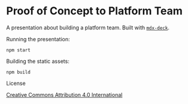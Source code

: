 # Proof of Concept to Platform Team

A presentation about building a platform team. Built with [`mdx-deck`](https://github.com/jxnblk/mdx-deck).

Running the presentation:

```
npm start
```

Building the static assets:

```
npm build
```

License

[Creative Commons Attribution 4.0 International](LICENSE)
